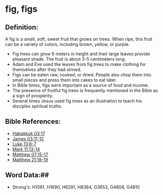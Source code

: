 # fig, figs #

## Definition: ##

A fig is a small, soft, sweet fruit that grows on trees. When ripe, this fruit can be a variety of colors, including brown, yellow, or purple.

* Fig trees can grow 6 meters in height and their large leaves provide pleasant shade. The fruit is about 3-5 centimeters long.
* Adam and Eve used the leaves from fig trees to make clothing for themselves after they had sinned.
* Figs can be eaten raw, cooked, or dried. People also chop them into small pieces and press them into cakes to eat later.
* In Bible times, figs were important as a source of food and income.
* The presence of fruitful fig trees is frequently mentioned in the Bible as a sign of prosperity.
* Several times Jesus used fig trees as an illustration to teach his disciples spiritual truths.

## Bible References: ##

* [Habakkuk 03:17](rc://en/tn/help/hab/03/17)
* [James 03:11-12](rc://en/tn/help/jas/03/11)
* [Luke 13:6-7](rc://en/tn/help/luk/13/06)
* [Mark 11:13-14](rc://en/tn/help/mrk/11/13)
* [Matthew 07:15-17](rc://en/tn/help/mat/07/15)
* [Matthew 21:18-19](rc://en/tn/help/mat/21/18)

## Word Data:##

* Strong's: H1061, H1690, H6291, H8384, G3653, G4808, G4810

